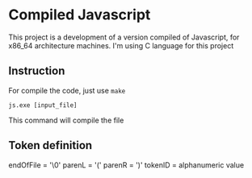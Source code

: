 # Compiled Javascript

This project is a development of a version compiled of Javascript, for x86_64 architecture machines. I'm using C language for this project

## Instruction

For compile the code, just use `make`

```
js.exe [input_file]
```
This command will compile the file

## Token definition

endOfFile = '\0'
parenL = '('
parenR = ')'
tokenID = alphanumeric value